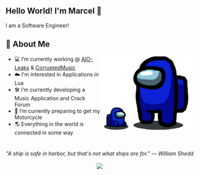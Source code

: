 ## Hello World! I'm Marcel 👋

I am a Software Engineer!

## 📘 About Me

<img src="sus.png" height="200" align="right">

- 💻 I’m currently working @ <a href="https://aio-leaks.eu">AIO-Leaks</a> & <a href="https://corruptedmusic.net">CorruptedMusic</a>
- ☁️ I'm interested in Applications in Lua
- 🛠️ I’m currently developing a Music Application and Crack Forum
- 📖 I’m currently preparing to get my Motorcycle
- 🌎 Everything in the world is connected in some way
#
<p align="center">
   <i>"A ship is safe in harbor, but that's not what ships are for." — William Shedd
</i>
   
<br>
<br>
<a target="_blank" href="mailto:k3botxyz@gmail.com"><img src="https://img.shields.io/badge/-Email-D14836?style=for-the-badge&logo=Gmail&logoColor=white"></img></a>
<br>

</p>  
